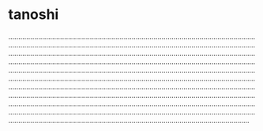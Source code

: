 # tanoshi

.................................................................................................................................................................................................................................................................................................................................................................................................................................................................................................................................................................................................................................................................................................................................................................................................................................................................................................................................................................................................................................................................................................................................................................................................................................................................................................................................................................................................................